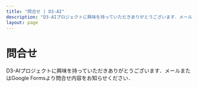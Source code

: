 ```yaml
---
title: "問合せ | D3-AI"
description: "D3-AIプロジェクトに興味を持っていただきありがとうございます．メールまたはGoogle Formsより問合せ内容をお知らせください．"
layout: page
---
```


# 問合せ

D3-AIプロジェクトに興味を持っていただきありがとうございます．メールまたはGoogle Formsより問合せ内容をお知らせください．
